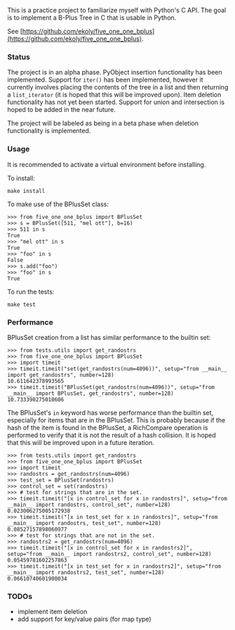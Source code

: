 
This is a practice project to familiarize myself with Python's C API. The goal
is to implement a B-Plus Tree in C that is usable in Python.

See [https://github.com/ekoly/five_one_one_bplus](https://github.com/ekoly/five_one_one_bplus).

### Status

The project is in an alpha phase. PyObject insertion functionality has been
implemented. Support for `iter()` has been implemented, however it currently
involves placing the contents of the tree in a list and then returning a
`list_iterator` (it is hoped that this will be improved upon). Item deletion
functionality has not yet been started. Support for union and intersection is
hoped to be added in the near future.

The project will be labeled as being in a beta phase when deletion
functionality is implemented.

### Usage

It is recommended to activate a virtual environment before installing.

To install:
```
make install
```

To make use of the BPlusSet class:
```
>>> from five_one_one_bplus import BPlusSet
>>> s = BPlusSet([511, "mel ott"], b=16)
>>> 511 in s
True
>>> "mel ott" in s
True
>>> "foo" in s
False
>>> s.add("foo")
>>> "foo" in s
True
```

To run the tests:
```
make test
```

### Performance

BPlusSet creation from a list has similar performance to the builtin set:
```
>>> from tests.utils import get_randostrs
>>> from five_one_one_bplus import BPlusSet
>>> import timeit
>>> timeit.timeit("set(get_randostrs(num=4096))", setup="from __main__ import get_randostrs", number=128)
10.611642378993565
>>> timeit.timeit("BPlusSet(get_randostrs(num=4096))", setup="from __main__ import BPlusSet, get_randostrs", number=128)
10.733390275010606
```

The BPlusSet's `in` keyword has worse performance than the builtin set,
especially for items that are in the BPlusSet. This is probably because if the
hash of the item is found in the BPlusSet, a RichCompare operation is performed
to verify that it is not the result of a hash collision. It is hoped that this
will be improved upon in a future iteration.
```
>>> from tests.utils import get_randostrs
>>> from five_one_one_bplus import BPlusSet
>>> import timeit
>>> randostrs = get_randostrs(num=4096)
>>> test_set = BPlusSet(randostrs)
>>> control_set = set(randostrs)
>>> # test for strings that are in the set.
>>> timeit.timeit("[x in control_set for x in randostrs]", setup="from __main__ import randostrs, control_set", number=128)
0.023006275005172938
>>> timeit.timeit("[x in test_set for x in randostrs]", setup="from __main__ import randostrs, test_set", number=128)
0.08527157898060977
>>> # test for strings that are not in the set.
>>> randostrs2 = get_randostrs(num=4096)
>>> timeit.timeit("[x in control_set for x in randostrs2]", setup="from __main__ import randostrs2, control_set", number=128)
0.05459781602257863
>>> timeit.timeit("[x in test_set for x in randostrs2]", setup="from __main__ import randostrs2, test_set", number=128)
0.06610740601900034
```

### TODOs

* implement item deletion
* add support for key/value pairs (for map type)

